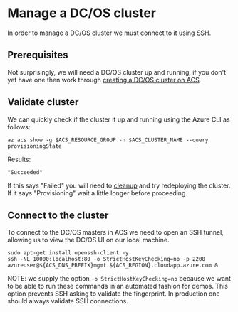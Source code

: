 # Manage a DC/OS cluster

In order to manage a DC/OS cluster we must connect to it using SSH.

## Prerequisites 

Not surprisingly, we will need a DC/OS cluster up and
running, if you don't yet have one then work
through [creating a DC/OS cluster on ACS](https://raw.githubusercontent.com/Azure/acs-demos/master/dcos/create_cluster/script.md). 

## Validate cluster

We can quickly check if the cluster it up and running using the Azure
CLI as follows:

```
az acs show -g $ACS_RESOURCE_GROUP -n $ACS_CLUSTER_NAME --query provisioningState
```

Results:

```
"Succeeded"
```

If this says "Failed" you will need
to [cleanup](../delete_cluster/script.md) and try redeploying the
cluster. If it says "Provisioning" wait a little longer before
proceeding.

## Connect to the cluster

To connect to the DC/OS masters in ACS we need to open an SSH tunnel,
allowing us to view the DC/OS UI on our local machine.

```
sudo apt-get install openssh-client -y
ssh -NL 10000:localhost:80 -o StrictHostKeyChecking=no -p 2200 azureuser@${ACS_DNS_PREFIX}mgmt.${ACS_REGION}.cloudapp.azure.com &
```

NOTE: we supply the option `-o StrictHostKeyChecking=no` because we
want to be able to run these commands in an automated fashion for
demos. This option prevents SSH asking to validate the fingerprint. In
production one should always validate SSH connections.

